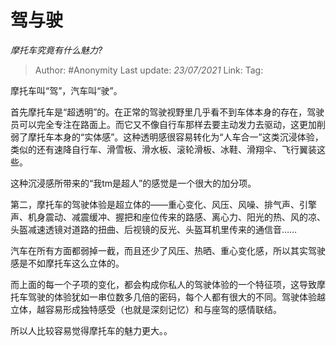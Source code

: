 # 驾与驶
*摩托车究竟有什么魅力?*

> Author: #Anonymity
> Last update: *23/07/2021* 
> Link:
> Tag:   

 
摩托车叫“驾”，汽车叫“驶”。

首先摩托车是“超透明”的。在正常的驾驶视野里几乎看不到车体本身的存在，驾驶员可以完全专注在路面上。而它又不像自行车那样去要主动发力去驱动，这更加削弱了摩托车本身的“实体感”。这种透明感很容易转化为“人车合一”这类沉浸体验，类似的还有速降自行车、滑雪板、滑水板、滚轮滑板、冰鞋、滑翔伞、飞行翼装这些。

这种沉浸感所带来的“我tm是超人”的感觉是一个很大的加分项。

第二，摩托车的驾驶体验是超立体的——重心变化、风压、风噪、排气声、引擎声、机身震动、减震缓冲、握把和座位传来的路感、离心力、阳光的热、风的凉、头盔减速透镜对道路的扭曲、后视镜的反光、头盔耳机里传来的通信音……

汽车在所有方面都弱掉一截，而且还少了风压、热晒、重心变化感，所以其实驾驶感是不如摩托车这么立体的。

而上面的每一个子项的变化，都会构成你私人的驾驶体验的一个特征项，这导致摩托车驾驶的体验犹如一串位数多几倍的密码，每个人都有很大的不同。驾驶体验越立体，越容易形成独特感受（也就是深刻记忆）和与座驾的感情联结。

所以人比较容易觉得摩托车的魅力更大。。



